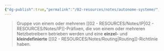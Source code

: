 ```yaml
---
{"dg-publish":true,"permalink":"/02-resources/notes/autonome-systeme/","tags":["netzwerk/gateway"],"noteIcon":"","updated":"2025-08-26T16:35:02.301+02:00"}
---
```


>Gruppe von einem oder mehreren [[02 - RESOURCES/Notes/IP\|02 - RESOURCES/Notes/IP]]-Präfixen, die von einem oder mehreren Netzbetreibern betrieben werden und eine **einzel-** und **kleindefinierte** [[02 - RESOURCES/Notes/Routing\|Routing]]-Richtlinie haben.